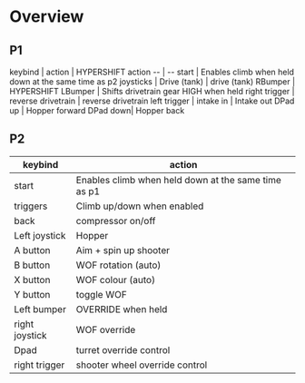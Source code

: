 # Overview
## P1
keybind | action | HYPERSHIFT action
-- | --
start | Enables climb when held down at the same time as p2
joysticks | Drive (tank) | drive (tank)
RBumper | HYPERSHIFT
LBumper | Shifts drivetrain gear HIGH when held
right trigger | reverse drivetrain | reverse drivetrain
left trigger  | intake in | Intake out
DPad up | Hopper forward
DPad down| Hopper back


## P2
keybind | action
-- | --
start | Enables climb when held down at the same time as p1
triggers | Climb up/down when enabled
back | compressor on/off
Left joystick | Hopper
A button| Aim + spin up shooter
B button | WOF rotation (auto)
X button | WOF colour (auto)
Y button | toggle WOF
Left bumper | OVERRIDE when held
right joystick | WOF override
Dpad | turret override control
right trigger | shooter wheel override control
